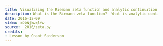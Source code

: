 ```yaml
---
title: Visualizing the Riemann zeta function and analytic continuation
description: What is the Riemann zeta function?  What is analytic continuation?  This video lays out the complex analysis needed to answer these questions.
date: 2016-12-09
video: sD0NjbwqlYw
source: _2016/zeta.py
credits:
- Lesson by Grant Sanderson
---
```

